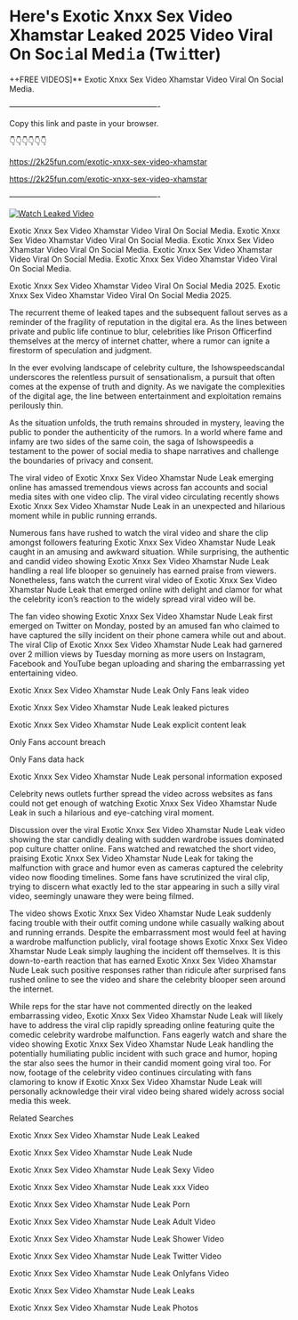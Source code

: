 # Here's Exotic Xnxx Sex Video Xhamstar Leaked 2025 Video Viral On Soc𝚒al Med𝚒a (Tw𝚒tter)

++FREE VIDEOS]** Exotic Xnxx Sex Video Xhamstar Video Viral On Social Media.

———————————————————-

Copy this link and paste in your browser.

👇👇👇👇👇👇

https://2k25fun.com/exotic-xnxx-sex-video-xhamstar

https://2k25fun.com/exotic-xnxx-sex-video-xhamstar

———————————————————-

[![Watch Leaked Video](https://miro.medium.com/v2/resize:fit:828/format:webp/1*cilzJN44JGOrTw9NJCrNHA.gif "Watch Leaked Video")](https://2k25fun.com/exotic-xnxx-sex-video-xhamstar)

Exotic Xnxx Sex Video Xhamstar Video Viral On Social Media. Exotic Xnxx Sex Video Xhamstar Video Viral On Social Media. Exotic Xnxx Sex Video Xhamstar Video Viral On Social Media. Exotic Xnxx Sex Video Xhamstar Video Viral On Social Media. Exotic Xnxx Sex Video Xhamstar Video Viral On Social Media.

Exotic Xnxx Sex Video Xhamstar Video Viral On Social Media 2025. Exotic Xnxx Sex Video Xhamstar Video Viral On Social Media 2025.

The recurrent theme of leaked tapes and the subsequent fallout serves as a reminder of the fragility of reputation in the digital era. As the lines between private and public life continue to blur, celebrities like Prison Officerfind themselves at the mercy of internet chatter, where a rumor can ignite a firestorm of speculation and judgment.

In the ever evolving landscape of celebrity culture, the Ishowspeedscandal underscores the relentless pursuit of sensationalism, a pursuit that often comes at the expense of truth and dignity. As we navigate the complexities of the digital age, the line between entertainment and exploitation remains perilously thin.

As the situation unfolds, the truth remains shrouded in mystery, leaving the public to ponder the authenticity of the rumors. In a world where fame and infamy are two sides of the same coin, the saga of Ishowspeedis a testament to the power of social media to shape narratives and challenge the boundaries of privacy and consent.

The viral video of Exotic Xnxx Sex Video Xhamstar Nude Leak emerging online has amassed tremendous views across fan accounts and social media sites with one video clip. The viral video circulating recently shows Exotic Xnxx Sex Video Xhamstar Nude Leak in an unexpected and hilarious moment while in public running errands.

Numerous fans have rushed to watch the viral video and share the clip amongst followers featuring Exotic Xnxx Sex Video Xhamstar Nude Leak caught in an amusing and awkward situation. While surprising, the authentic and candid video showing Exotic Xnxx Sex Video Xhamstar Nude Leak handling a real life blooper so genuinely has earned praise from viewers. Nonetheless, fans watch the current viral video of Exotic Xnxx Sex Video Xhamstar Nude Leak that emerged online with delight and clamor for what the celebrity icon’s reaction to the widely spread viral video will be.

The fan video showing Exotic Xnxx Sex Video Xhamstar Nude Leak first emerged on Twitter on Monday, posted by an amused fan who claimed to have captured the silly incident on their phone camera while out and about. The viral Clip of Exotic Xnxx Sex Video Xhamstar Nude Leak had garnered over 2 million views by Tuesday morning as more users on Instagram, Facebook and YouTube began uploading and sharing the embarrassing yet entertaining video.

Exotic Xnxx Sex Video Xhamstar Nude Leak Only Fans leak video

Exotic Xnxx Sex Video Xhamstar Nude Leak leaked pictures

Exotic Xnxx Sex Video Xhamstar Nude Leak explicit content leak

Only Fans account breach

Only Fans data hack

Exotic Xnxx Sex Video Xhamstar Nude Leak personal information exposed

Celebrity news outlets further spread the video across websites as fans could not get enough of watching Exotic Xnxx Sex Video Xhamstar Nude Leak in such a hilarious and eye-catching viral moment.

Discussion over the viral Exotic Xnxx Sex Video Xhamstar Nude Leak video showing the star candidly dealing with sudden wardrobe issues dominated pop culture chatter online. Fans watched and rewatched the short video, praising Exotic Xnxx Sex Video Xhamstar Nude Leak for taking the malfunction with grace and humor even as cameras captured the celebrity video now flooding timelines. Some fans have scrutinized the viral clip, trying to discern what exactly led to the star appearing in such a silly viral video, seemingly unaware they were being filmed.

The video shows Exotic Xnxx Sex Video Xhamstar Nude Leak suddenly facing trouble with their outfit coming undone while casually walking about and running errands. Despite the embarrassment most would feel at having a wardrobe malfunction publicly, viral footage shows Exotic Xnxx Sex Video Xhamstar Nude Leak simply laughing the incident off themselves. It is this down-to-earth reaction that has earned Exotic Xnxx Sex Video Xhamstar Nude Leak such positive responses rather than ridicule after surprised fans rushed online to see the video and share the celebrity blooper seen around the internet.

While reps for the star have not commented directly on the leaked embarrassing video, Exotic Xnxx Sex Video Xhamstar Nude Leak will likely have to address the viral clip rapidly spreading online featuring quite the comedic celebrity wardrobe malfunction. Fans eagerly watch and share the video showing Exotic Xnxx Sex Video Xhamstar Nude Leak handling the potentially humiliating public incident with such grace and humor, hoping the star also sees the humor in their candid moment going viral too. For now, footage of the celebrity video continues circulating with fans clamoring to know if Exotic Xnxx Sex Video Xhamstar Nude Leak will personally acknowledge their viral video being shared widely across social media this week.

Related Searches

Exotic Xnxx Sex Video Xhamstar Nude Leak Leaked

Exotic Xnxx Sex Video Xhamstar Nude Leak Nude

Exotic Xnxx Sex Video Xhamstar Nude Leak Sexy Video

Exotic Xnxx Sex Video Xhamstar Nude Leak xxx Video

Exotic Xnxx Sex Video Xhamstar Nude Leak Porn

Exotic Xnxx Sex Video Xhamstar Nude Leak Adult Video

Exotic Xnxx Sex Video Xhamstar Nude Leak Shower Video

Exotic Xnxx Sex Video Xhamstar Nude Leak Twitter Video

Exotic Xnxx Sex Video Xhamstar Nude Leak Onlyfans Video

Exotic Xnxx Sex Video Xhamstar Nude Leak Leaks

Exotic Xnxx Sex Video Xhamstar Nude Leak Photos